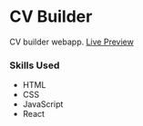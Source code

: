 # CV Builder

CV builder webapp.
[Live Preview]()

### Skills Used
- HTML
- CSS
- JavaScript
- React